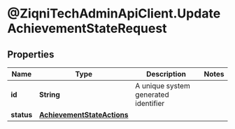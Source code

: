 # @ZiqniTechAdminApiClient.UpdateAchievementStateRequest

## Properties

Name | Type | Description | Notes
------------ | ------------- | ------------- | -------------
**id** | **String** | A unique system generated identifier | 
**status** | [**AchievementStateActions**](AchievementStateActions.md) |  | 


